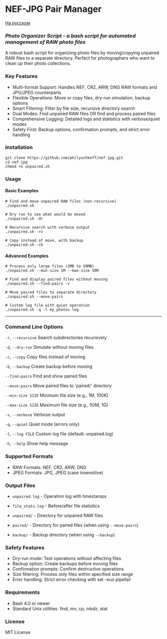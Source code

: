 # NEF-JPG Pair Manager

[На русском](README-ru.md)

### _Photo Organizer Script - a bash script for automated management of RAW photo files_

A robust bash script for organizing photo files by moving/copying unpaired RAW files to a separate directory. Perfect for photographers who want to clean up their photo collections.

### **Key Features**

- Multi-format Support: Handles NEF, CR2, ARW, DNG RAW formats and JPG/JPEG counterparts
- Flexible Operations: Move or copy files, dry-run simulation, backup options
- Smart Filtering: Filter by file size, recursive directory search
- Dual Modes: Find unpaired RAW files OR find and process paired files
- Comprehensive Logging: Detailed logs and statistics with verbose/quiet modes
- Safety First: Backup options, confirmation prompts, and strict error handling
        
### **Installation**

```
git clone https://github.com/philyuchkoff/nef-jpg.git
cd nef-jpg
chmod +x unpaired.sh
```

### **Usage**

#### Basic Examples
```
# Find and move unpaired RAW files (non-recursive)
./unpaired.sh

# Dry run to see what would be moved
./unpaired.sh -dr

# Recursive search with verbose output
./unpaired.sh -rv

# Copy instead of move, with backup
./unpaired.sh -cb
```

#### Advanced Examples
```
# Process only large files (1MB to 50MB)
./unpaired.sh --min-size 1M --max-size 50M

# Find and display paired files without moving
./unpaired.sh --find-pairs -v

# Move paired files to separate directory
./unpaired.sh --move-pairs

# Custom log file with quiet operation
./unpaired.sh -q -l my_photos.log
```
----------

### **Command Line Options**

`-r`, `--recursive`	Search subdirectories recursively

`-d`, `--dry-run`	Simulate without moving files

`-c`, `--copy`	Copy files instead of moving

`-b`, `--backup`	Create backup before moving

`--find-pairs`	Find and show paired files

`--move-pairs`	Move paired files to 'paired/' directory

`--min-size SIZE`	Minimum file size (e.g., 1M, 100K)

`--max-size SIZE`	Maximum file size (e.g., 50M, 1G)

`-v`, `--verbose`	Verbose output

`-q`, `--quiet`	Quiet mode (errors only)

`-l`, `--log FILE`	Custom log file (default: unpaired.log)

`-h`, `--help`	Show help message

### **Supported Formats**
- RAW Formats: NEF, CR2, ARW, DNG
- JPEG Formats: JPG, JPEG (case insensitive)

### **Output Files**
- `unpaired.log` - Operation log with timestamps

- `file_stats.log` - Before/after file statistics

- `unpaired/` - Directory for unpaired RAW files

- `paired/` - Directory for paired files (when using `--move-pairs`)

- `backup/` - Backup directory (when using `--backup`)

### **Safety Features**
- Dry-run mode: Test operations without affecting files
- Backup option: Create backups before moving files
- Confirmation prompts: Confirm destructive operations
- Size filtering: Process only files within specified size range
- Error handling: Strict error checking with set -euo pipefail

### **Requirements**
- Bash 4.0 or newer
- Standard Unix utilities: find, mv, cp, mkdir, stat

### **License**
MIT License
